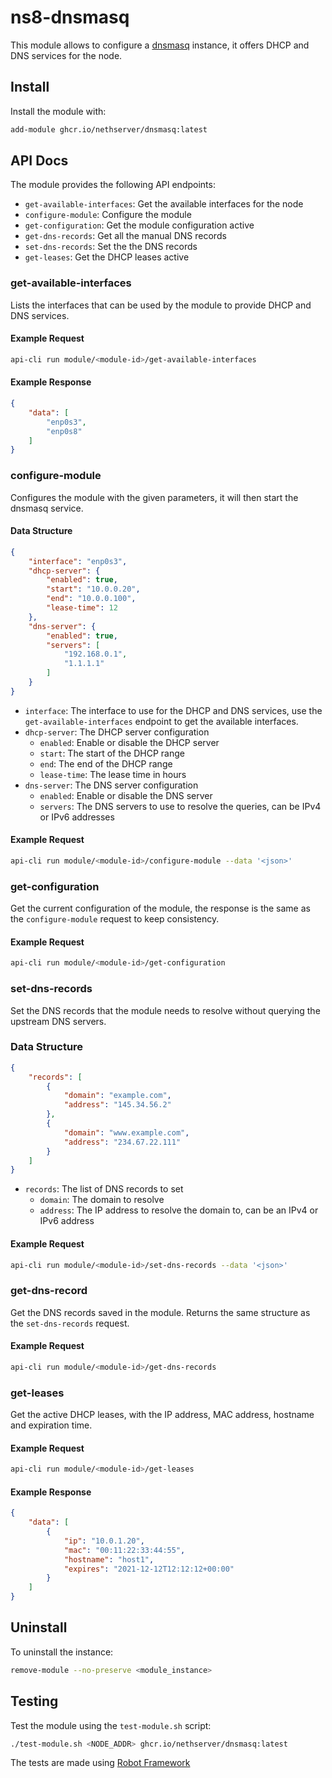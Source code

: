 # ns8-dnsmasq

This module allows to configure a [dnsmasq](https://dnsmasq.org/doc.html) instance, it offers DHCP and DNS services for the node.

## Install

Install the module with:

```bash
add-module ghcr.io/nethserver/dnsmasq:latest
```

## API Docs

The module provides the following API endpoints:

- `get-available-interfaces`: Get the available interfaces for the node
- `configure-module`: Configure the module
- `get-configuration`: Get the module configuration active
- `get-dns-records`: Get all the manual DNS records
- `set-dns-records`: Set the the DNS records
- `get-leases`: Get the DHCP leases active


### get-available-interfaces

Lists the interfaces that can be used by the module to provide DHCP and DNS services.

#### Example Request
```bash
api-cli run module/<module-id>/get-available-interfaces
```

#### Example Response
```json
{
    "data": [
        "enp0s3",
        "enp0s8"
    ]
}
```

### configure-module

Configures the module with the given parameters, it will then start the dnsmasq service.

#### Data Structure
```json
{
    "interface": "enp0s3",
    "dhcp-server": {
        "enabled": true,
        "start": "10.0.0.20",
        "end": "10.0.0.100",
        "lease-time": 12
    },
    "dns-server": {
        "enabled": true,
        "servers": [
            "192.168.0.1",
            "1.1.1.1"
        ]
    }
}
```

- `interface`: The interface to use for the DHCP and DNS services, use the `get-available-interfaces` endpoint to get the available interfaces.
- `dhcp-server`: The DHCP server configuration
  - `enabled`: Enable or disable the DHCP server
  - `start`: The start of the DHCP range
  - `end`: The end of the DHCP range
  - `lease-time`: The lease time in hours
- `dns-server`: The DNS server configuration
  - `enabled`: Enable or disable the DNS server
  - `servers`: The DNS servers to use to resolve the queries, can be IPv4 or IPv6 addresses

#### Example Request
```bash
api-cli run module/<module-id>/configure-module --data '<json>'
```

### get-configuration

Get the current configuration of the module, the response is the same as the `configure-module` request to keep consistency.

#### Example Request
```bash
api-cli run module/<module-id>/get-configuration
```

### set-dns-records

Set the DNS records that the module needs to resolve without querying the upstream DNS servers.

### Data Structure
```json
{
    "records": [
        {
            "domain": "example.com",
            "address": "145.34.56.2"
        },
        {
            "domain": "www.example.com",
            "address": "234.67.22.111"
        }
    ]
}
```

- `records`: The list of DNS records to set
  - `domain`: The domain to resolve
  - `address`: The IP address to resolve the domain to, can be an IPv4 or IPv6 address

#### Example Request
```bash
api-cli run module/<module-id>/set-dns-records --data '<json>'
```

### get-dns-record

Get the DNS records saved in the module. Returns the same structure as the `set-dns-records` request.

#### Example Request
```bash
api-cli run module/<module-id>/get-dns-records
```

### get-leases

Get the active DHCP leases, with the IP address, MAC address, hostname and expiration time.

#### Example Request
```bash
api-cli run module/<module-id>/get-leases
```

#### Example Response
```json
{
    "data": [
        {
            "ip": "10.0.1.20",
            "mac": "00:11:22:33:44:55",
            "hostname": "host1",
            "expires": "2021-12-12T12:12:12+00:00"
        }
    ]
}
```

## Uninstall

To uninstall the instance:

```bash
remove-module --no-preserve <module_instance>
```

## Testing

Test the module using the `test-module.sh` script:

```bash
./test-module.sh <NODE_ADDR> ghcr.io/nethserver/dnsmasq:latest
```

The tests are made using [Robot Framework](https://robotframework.org/)
